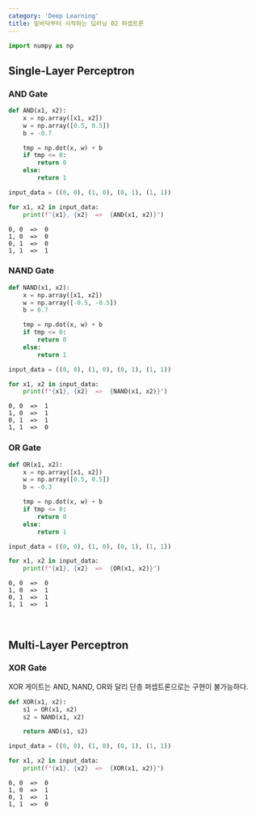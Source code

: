```yaml
---
category: 'Deep Learning'
title: 밑바닥부터 시작하는 딥러닝 02 퍼셉트론
---
```


```python
import numpy as np
```

## Single-Layer Perceptron

### AND Gate


```python
def AND(x1, x2):
    x = np.array([x1, x2])
    w = np.array([0.5, 0.5])
    b = -0.7

    tmp = np.dot(x, w) + b
    if tmp <= 0:
        return 0
    else:
        return 1
```


```python
input_data = ((0, 0), (1, 0), (0, 1), (1, 1))

for x1, x2 in input_data:
    print(f"{x1}, {x2}  =>  {AND(x1, x2)}")
```

    0, 0  =>  0
    1, 0  =>  0
    0, 1  =>  0
    1, 1  =>  1


### NAND Gate


```python
def NAND(x1, x2):
    x = np.array([x1, x2])
    w = np.array([-0.5, -0.5])
    b = 0.7

    tmp = np.dot(x, w) + b
    if tmp <= 0:
        return 0
    else:
        return 1
```


```python
input_data = ((0, 0), (1, 0), (0, 1), (1, 1))

for x1, x2 in input_data:
    print(f"{x1}, {x2}  =>  {NAND(x1, x2)}")
```

    0, 0  =>  1
    1, 0  =>  1
    0, 1  =>  1
    1, 1  =>  0


### OR Gate


```python
def OR(x1, x2):
    x = np.array([x1, x2])
    w = np.array([0.5, 0.5])
    b = -0.3

    tmp = np.dot(x, w) + b
    if tmp <= 0:
        return 0
    else:
        return 1
```


```python
input_data = ((0, 0), (1, 0), (0, 1), (1, 1))

for x1, x2 in input_data:
    print(f"{x1}, {x2}  =>  {OR(x1, x2)}")
```

    0, 0  =>  0
    1, 0  =>  1
    0, 1  =>  1
    1, 1  =>  1

<br>


## Multi-Layer Perceptron

### XOR Gate

XOR 게이트는 AND, NAND, OR와 달리 단층 퍼셉트론으로는 구현이 불가능하다.


```python
def XOR(x1, x2):
    s1 = OR(x1, x2)
    s2 = NAND(x1, x2)

    return AND(s1, s2)
```


```python
input_data = ((0, 0), (1, 0), (0, 1), (1, 1))

for x1, x2 in input_data:
    print(f"{x1}, {x2}  =>  {XOR(x1, x2)}")
```

    0, 0  =>  0
    1, 0  =>  1
    0, 1  =>  1
    1, 1  =>  0
